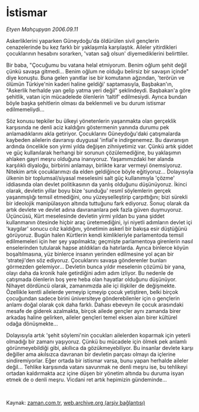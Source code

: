 # İstismar

*Etyen Mahçupyan 2006.09.11*

<tr><td class="metin" colspan="2" style="padding-top: 20px; padding-left: 5px; ">Askerliklerini yaparken Güneydoğu'da öldürülen sivil gençlerin cenazelerinde bu kez farklı bir yaklaşımla karşılaştık. Aileler yitirdikleri çocuklarının hesabını sorarken, 'vatan sağ olsun' diyemediklerini belirttiler.</td></tr><tr><td class="metin" colspan="2" style="padding-top: 20px; padding-left: 5px; "><p>Bir baba, "Çocuğumu bu vatana helal etmiyorum. Benim oğlum şehit değil çünkü savaşa gitmedi... Benim oğlum ne olduğu belirsiz bir savaşın içinde" diye konuştu. Buna gelen yanıtlar ise bir komutanın ağzından, 'terörün ve ölümün Türkiye'nin kaderi haline geldiği' saptamasıyla, Başbakan'ın, "Askerlik herhalde yan gelip yatma yeri değil" şeklindeydi. Başbakan'a göre şehitlik, vatan için mücadelede ölenlerin 'taltif' edilmesiydi. Ayrıca bundan böyle başka şehitlerin olması da beklenmeli ve bu durum istismar edilmemeliydi... 
<p>Söz konusu tepkiler bu ülkeyi yönetenlerin yaşanmakta olan gerçeklik karşısında ne denli aciz kaldığını göstermenin yanında durumu pek anlamadıklarını akla getiriyor. Çocuklarını Güneydoğu'daki çatışmalarda kaybeden ailelerin davranışı duygusal 'infial'e indirgenemez. Bu davranışın ardında öncelikle son yirmi yılda değişen zihniyetimiz var. Çünkü artık şiddet ve güç kullanılarak herhangi bir sorunun çözülemediğine, bu yaklaşımın ahlaken gayri meşru olduğuna inanıyoruz. Yaşamımızdaki her alanda karşılıklı diyaloğu, birbirini anlamayı, birlikte karar vermeyi önemsiyoruz. Nitekim artık çocuklarımızı da elden geldiğince böyle eğitiyoruz... Dolayısıyla ülkenin bir toplumsal/siyasal meselesini salt güç kullanımıyla 'çözme' iddiasında olan devlet politikasının da yanlış olduğunu düşünüyoruz. İkinci olarak, devletin yıllar boyu bize 'sunduğu' resmî söylemlerin gerçek yaşanmışlığı temsil etmediğini, onu yüzeyselleştirip çarpıttığını; bizi sürekli bir ideolojik manipülasyon altında tuttuğunu fark ediyoruz. Sonuç olarak da artık devlete ve devlet adına davrananlara pek fazla güven duymuyoruz. Üçüncüsü, Kürt meselesinde devletin yirmi yıldan bu yana şiddet kullanmanın ötesinde hiçbir araç üretemediğini, iyi niyetli adımların devlet içi 'kaygılar' sonucu cılız kaldığını, yönetimin askerî bir bakışa esir düştüğünü görüyoruz. Bugün halen Kürtlerin kendi kimlikleriyle parlamentoda temsil edilmemeleri için her şey yapılmakta; geçmişte parlamentoya girenlerin nasıl enselerinden tutularak hapse atıldıkları da hatırlarda. Ayrıca binlerce köyün boşaltılmasına, yüz binlerce insanın yerinden edilmesine yol açan bir 'strateji'den söz ediyoruz. Çocuklarını savaşa gönderenler bunları görmezden gelemiyor... Devletin bunca yıldır meselenin çözümü bir yana, olayı daha da kronik hale getirdiğini adım adım izliyor. Bu nedenle de çatışmada ölenlerin boş yere heba olan hayatlar olduğunu düşünüyor. Nihayet dördüncü olarak, zamanımızda aile içi ilişkiler de değişmekte. Özellikle kentli ailelerde yemeyip içmeyip çocuk yetiştiren, belki birçok çocuğundan sadece birini üniversiteye gönderebilenler için o gençlerin anlamı doğal olarak çok daha farklı. Dahası ebeveyn ile çocuk arasındaki mesafe de giderek azalmakta, birçok ailede gençler aynı zamanda birer arkadaş haline gelirken, aileler gençleri temel eksen alan birer kültürel odağa dönüşmekte... 
<p>Dolayısıyla artık 'şehit söylemi'nin çocukları ailelerden koparmak için yeterli olmadığı bir zamanı yaşıyoruz. Çünkü bu mücadele için ölmek pek anlamlı görünmeyebildiği gibi, akıllıca da gözükmeyebiliyor. Bu insanlar devlete karşı değiller ama akılsızca davranan bir devletin parçası olmayı da içlerine sindiremiyorlar. Eğer ortada bir istismar varsa, bunu yapan herhalde aileler değil... Tehlike karşısında vatanı savunmak ne denli meşru ise, bu tehlikeyi ortadan kaldırmakta acz içine düşen bir yönetim altında bu duruma isyan etmek de o denli meşru. Vicdani ret artık hepimizin gündeminde...
<p><br/></p></p></p></p></td></tr>

Kaynak: [zaman.com.tr](http://zaman.com.tr/yazar.do?yazino=346910), [web.archive.org (arşiv bağlantısı)](http://web.archive.org/web/20100228210115/http://www.zaman.com.tr:80/yazar.do?yazino=346910)

